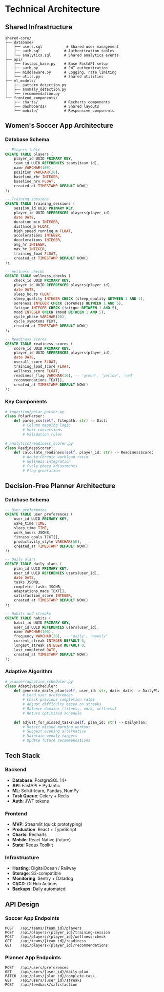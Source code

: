 # Technical Architecture

## Shared Infrastructure

```
shared-core/
├── database/
│   ├── users.sql           # Shared user management
│   ├── auth.sql           # Authentication tables
│   └── analytics.sql      # Shared analytics events
├── api/
│   ├── fastapi_base.py    # Base FastAPI setup
│   ├── auth.py            # JWT authentication
│   ├── middleware.py      # Logging, rate limiting
│   └── utils.py           # Shared utilities
├── ml_models/
│   ├── pattern_detection.py
│   ├── anomaly_detection.py
│   └── recommendation.py
└── frontend_components/
    ├── charts/            # Recharts components
    ├── dashboards/        # Shared layouts
    └── mobile/            # Responsive components
```

## Women's Soccer App Architecture

### Database Schema
```sql
-- Players table
CREATE TABLE players (
    player_id UUID PRIMARY KEY,
    team_id UUID REFERENCES teams(team_id),
    name VARCHAR(100),
    position VARCHAR(20),
    baseline_rhr INTEGER,
    baseline_hrv FLOAT,
    created_at TIMESTAMP DEFAULT NOW()
);

-- Training sessions
CREATE TABLE training_sessions (
    session_id UUID PRIMARY KEY,
    player_id UUID REFERENCES players(player_id),
    date DATE,
    duration_min INTEGER,
    distance_m FLOAT,
    high_speed_running_m FLOAT,
    accelerations INTEGER,
    decelerations INTEGER,
    avg_hr INTEGER,
    max_hr INTEGER,
    training_load FLOAT,
    created_at TIMESTAMP DEFAULT NOW()
);

-- Wellness checks
CREATE TABLE wellness_checks (
    check_id UUID PRIMARY KEY,
    player_id UUID REFERENCES players(player_id),
    date DATE,
    sleep_hours FLOAT,
    sleep_quality INTEGER CHECK (sleep_quality BETWEEN 1 AND 5),
    soreness INTEGER CHECK (soreness BETWEEN 1 AND 5),
    fatigue INTEGER CHECK (fatigue BETWEEN 1 AND 5),
    mood INTEGER CHECK (mood BETWEEN 1 AND 5),
    cycle_phase VARCHAR(20),
    cycle_symptoms TEXT,
    created_at TIMESTAMP DEFAULT NOW()
);

-- Readiness scores
CREATE TABLE readiness_scores (
    score_id UUID PRIMARY KEY,
    player_id UUID REFERENCES players(player_id),
    date DATE,
    overall_score FLOAT,
    training_load_score FLOAT,
    wellness_score FLOAT,
    readiness_flag VARCHAR(10), -- 'green', 'yellow', 'red'
    recommendations TEXT[],
    created_at TIMESTAMP DEFAULT NOW()
);
```

### Key Components
```python
# ingestion/polar_parser.py
class PolarParser:
    def parse_csv(self, filepath: str) -> Dict:
        # Column mapping logic
        # Unit conversions
        # Validation rules
        
# analytics/readiness_scorer.py        
class ReadinessScorer:
    def calculate_readiness(self, player_id: str) -> ReadinessScore:
        # Acute:Chronic workload ratio
        # Wellness integration
        # Cycle phase adjustments
        # Flag generation
```

## Decision-Free Planner Architecture

### Database Schema
```sql
-- User preferences
CREATE TABLE user_preferences (
    user_id UUID PRIMARY KEY,
    wake_time TIME,
    sleep_time TIME,
    work_hours JSONB,
    fitness_goals TEXT[],
    productivity_style VARCHAR(50),
    created_at TIMESTAMP DEFAULT NOW()
);

-- Daily plans
CREATE TABLE daily_plans (
    plan_id UUID PRIMARY KEY,
    user_id UUID REFERENCES users(user_id),
    date DATE,
    tasks JSONB,
    completed_tasks JSONB,
    adaptations_made TEXT[],
    satisfaction_score INTEGER,
    created_at TIMESTAMP DEFAULT NOW()
);

-- Habits and streaks
CREATE TABLE habits (
    habit_id UUID PRIMARY KEY,
    user_id UUID REFERENCES users(user_id),
    name VARCHAR(100),
    frequency VARCHAR(20), -- 'daily', 'weekly'
    current_streak INTEGER DEFAULT 0,
    longest_streak INTEGER DEFAULT 0,
    last_completed DATE,
    created_at TIMESTAMP DEFAULT NOW()
);
```

### Adaptive Algorithm
```python
# planner/adaptive_scheduler.py
class AdaptiveScheduler:
    def generate_daily_plan(self, user_id: str, date: date) -> DailyPlan:
        # Load user preferences
        # Check previous completion rates
        # Adjust difficulty based on streaks
        # Balance domains (fitness, work, wellness)
        # Return optimized schedule
        
    def adjust_for_missed_tasks(self, plan_id: str) -> DailyPlan:
        # Detect missed morning workout
        # Suggest evening alternative
        # Maintain weekly targets
        # Update future recommendations
```

## Tech Stack

### Backend
- **Database**: PostgreSQL 14+
- **API**: FastAPI + Pydantic
- **ML**: Scikit-learn, Pandas, NumPy
- **Task Queue**: Celery + Redis
- **Auth**: JWT tokens

### Frontend
- **MVP**: Streamlit (quick prototyping)
- **Production**: React + TypeScript
- **Charts**: Recharts
- **Mobile**: React Native (future)
- **State**: Redux Toolkit

### Infrastructure
- **Hosting**: DigitalOcean / Railway
- **Storage**: S3-compatible
- **Monitoring**: Sentry + Datadog
- **CI/CD**: GitHub Actions
- **Backups**: Daily automated

## API Design

### Soccer App Endpoints
```
POST   /api/teams/{team_id}/players
POST   /api/players/{player_id}/training-session
POST   /api/players/{player_id}/wellness-check
GET    /api/teams/{team_id}/readiness
GET    /api/players/{player_id}/recommendations
```

### Planner App Endpoints
```
POST   /api/users/preferences
GET    /api/users/{user_id}/daily-plan
PATCH  /api/plans/{plan_id}/complete-task
GET    /api/users/{user_id}/streaks
POST   /api/feedback/satisfaction
```